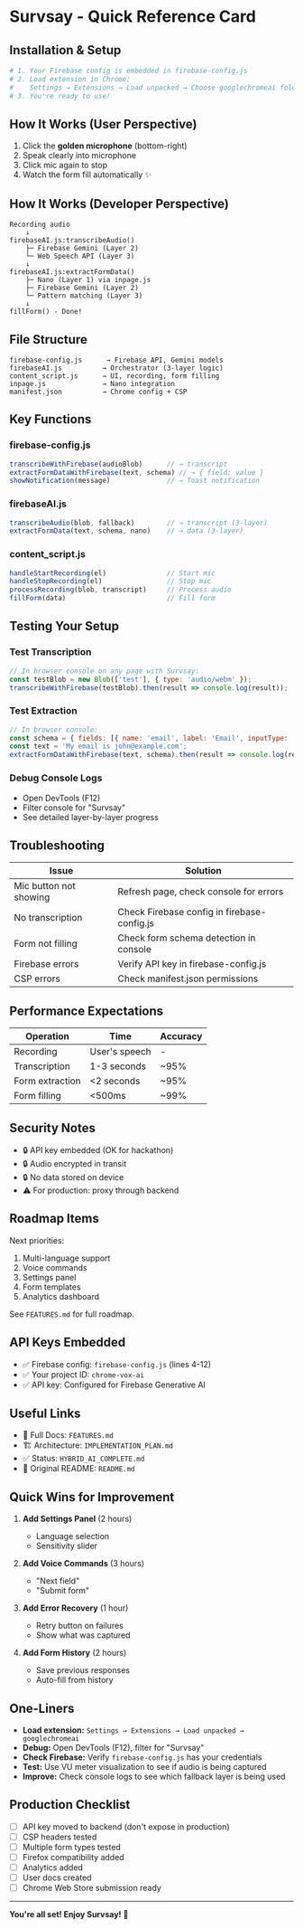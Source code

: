 # Survsay - Quick Reference Card

## Installation & Setup

```bash
# 1. Your Firebase config is embedded in firebase-config.js
# 2. Load extension in Chrome:
#    Settings → Extensions → Load unpacked → Choose googlechromeai folder
# 3. You're ready to use!
```

## How It Works (User Perspective)

1. Click the **golden microphone** (bottom-right)
2. Speak clearly into microphone
3. Click mic again to stop
4. Watch the form fill automatically ✨

## How It Works (Developer Perspective)

```
Recording audio
    ↓
firebaseAI.js:transcribeAudio()
    ├─ Firebase Gemini (Layer 2)
    └─ Web Speech API (Layer 3)
    ↓
firebaseAI.js:extractFormData()
    ├─ Nano (Layer 1) via inpage.js
    ├─ Firebase Gemini (Layer 2)
    └─ Pattern matching (Layer 3)
    ↓
fillForm() - Done!
```

## File Structure

```
firebase-config.js      → Firebase API, Gemini models
firebaseAI.js          → Orchestrator (3-layer logic)
content_script.js      → UI, recording, form filling
inpage.js              → Nano integration
manifest.json          → Chrome config + CSP
```

## Key Functions

### firebase-config.js
```javascript
transcribeWithFirebase(audioBlob)      // → transcript
extractFormDataWithFirebase(text, schema) // → { field: value }
showNotification(message)              // → Toast notification
```

### firebaseAI.js
```javascript
transcribeAudio(blob, fallback)        // → transcript (3-layer)
extractFormData(text, schema, nano)    // → data (3-layer)
```

### content_script.js
```javascript
handleStartRecording(el)               // Start mic
handleStopRecording(el)                // Stop mic
processRecording(blob, transcript)     // Process audio
fillForm(data)                         // Fill form
```

## Testing Your Setup

### Test Transcription
```javascript
// In browser console on any page with Survsay:
const testBlob = new Blob(['test'], { type: 'audio/webm' });
transcribeWithFirebase(testBlob).then(result => console.log(result));
```

### Test Extraction
```javascript
// In browser console:
const schema = { fields: [{ name: 'email', label: 'Email', inputType: 'email' }] };
const text = 'My email is john@example.com';
extractFormDataWithFirebase(text, schema).then(result => console.log(result));
```

### Debug Console Logs
- Open DevTools (F12)
- Filter console for "Survsay"
- See detailed layer-by-layer progress

## Troubleshooting

| Issue | Solution |
|-------|----------|
| Mic button not showing | Refresh page, check console for errors |
| No transcription | Check Firebase config in firebase-config.js |
| Form not filling | Check form schema detection in console |
| Firebase errors | Verify API key in firebase-config.js |
| CSP errors | Check manifest.json permissions |

## Performance Expectations

| Operation | Time | Accuracy |
|-----------|------|----------|
| Recording | User's speech | - |
| Transcription | 1-3 seconds | ~95% |
| Form extraction | <2 seconds | ~95% |
| Form filling | <500ms | ~99% |

## Security Notes

- 🔒 API key embedded (OK for hackathon)
- 🔒 Audio encrypted in transit
- 🔒 No data stored on device
- ⚠️ For production: proxy through backend

## Roadmap Items

Next priorities:
1. Multi-language support
2. Voice commands
3. Settings panel
4. Form templates
5. Analytics dashboard

See `FEATURES.md` for full roadmap.

## API Keys Embedded

- ✅ Firebase config: `firebase-config.js` (lines 4-12)
- ✅ Your project ID: `chrome-vox-ai`
- ✅ API key: Configured for Firebase Generative AI

## Useful Links

- 📖 Full Docs: `FEATURES.md`
- 🏗️ Architecture: `IMPLEMENTATION_PLAN.md`
- ✅ Status: `HYBRID_AI_COMPLETE.md`
- 📝 Original README: `README.md`

## Quick Wins for Improvement

1. **Add Settings Panel** (2 hours)
   - Language selection
   - Sensitivity slider

2. **Add Voice Commands** (3 hours)
   - "Next field"
   - "Submit form"

3. **Add Error Recovery** (1 hour)
   - Retry button on failures
   - Show what was captured

4. **Add Form History** (2 hours)
   - Save previous responses
   - Auto-fill from history

## One-Liners

- **Load extension:** `Settings → Extensions → Load unpacked → googlechromeai`
- **Debug:** Open DevTools (F12), filter for "Survsay"
- **Check Firebase:** Verify `firebase-config.js` has your credentials
- **Test:** Use VU meter visualization to see if audio is being captured
- **Improve:** Check console logs to see which fallback layer is being used

## Production Checklist

- [ ] API key moved to backend (don't expose in production)
- [ ] CSP headers tested
- [ ] Multiple form types tested
- [ ] Firefox compatibility added
- [ ] Analytics added
- [ ] User docs created
- [ ] Chrome Web Store submission ready

---

**You're all set! Enjoy Survsay! 🚀**
